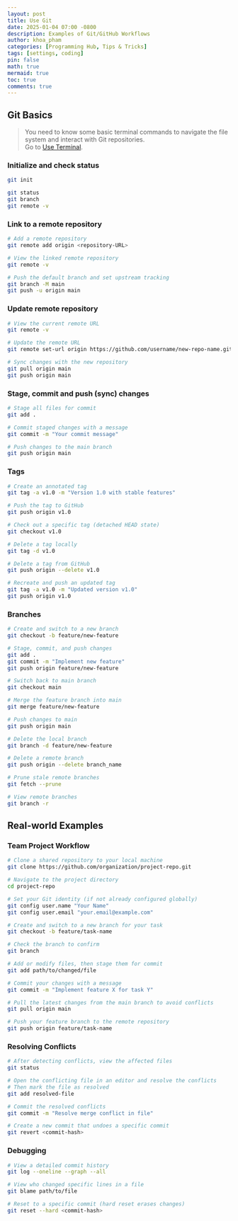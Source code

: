```yaml
---
layout: post
title: Use Git
date: 2025-01-04 07:00 -0800
description: Examples of Git/GitHub Workflows
author: khoa_pham
categories: [Programming Hub, Tips & Tricks]
tags: [settings, coding]
pin: false
math: true
mermaid: true
toc: true
comments: true
---
```


## Git Basics

> You need to know some basic terminal commands to navigate the file system and interact with Git repositories.  
> Go to [Use Terminal](http://127.0.0.1:4000/mindpalace/posts/use-terminal/).

### Initialize and check status

```bash
git init
```

```bash
git status
git branch
git remote -v
```

### Link to a remote repository

```bash
# Add a remote repository
git remote add origin <repository-URL>

# View the linked remote repository
git remote -v

# Push the default branch and set upstream tracking
git branch -M main
git push -u origin main
```

### Update remote repository

```bash
# View the current remote URL
git remote -v

# Update the remote URL
git remote set-url origin https://github.com/username/new-repo-name.git

# Sync changes with the new repository
git pull origin main
git push origin main
```

### Stage, commit and push (sync) changes

```bash
# Stage all files for commit
git add .

# Commit staged changes with a message
git commit -m "Your commit message"

# Push changes to the main branch
git push origin main
```

### Tags

```bash
# Create an annotated tag
git tag -a v1.0 -m "Version 1.0 with stable features"

# Push the tag to GitHub
git push origin v1.0

# Check out a specific tag (detached HEAD state)
git checkout v1.0
```

```bash
# Delete a tag locally
git tag -d v1.0

# Delete a tag from GitHub
git push origin --delete v1.0

# Recreate and push an updated tag
git tag -a v1.0 -m "Updated version v1.0"
git push origin v1.0
```

### Branches

```bash
# Create and switch to a new branch
git checkout -b feature/new-feature

# Stage, commit, and push changes
git add .
git commit -m "Implement new feature"
git push origin feature/new-feature
```

```bash
# Switch back to main branch
git checkout main

# Merge the feature branch into main
git merge feature/new-feature

# Push changes to main
git push origin main

# Delete the local branch
git branch -d feature/new-feature
```

```bash
# Delete a remote branch
git push origin --delete branch_name

# Prune stale remote branches
git fetch --prune

# View remote branches
git branch -r
```

## Real-world Examples

### Team Project Workflow

```bash
# Clone a shared repository to your local machine
git clone https://github.com/organization/project-repo.git

# Navigate to the project directory
cd project-repo

# Set your Git identity (if not already configured globally)
git config user.name "Your Name"
git config user.email "your.email@example.com"
```

```bash
# Create and switch to a new branch for your task
git checkout -b feature/task-name

# Check the branch to confirm
git branch
```

```bash
# Add or modify files, then stage them for commit
git add path/to/changed/file

# Commit your changes with a message
git commit -m "Implement feature X for task Y"
```

```bash
# Pull the latest changes from the main branch to avoid conflicts
git pull origin main

# Push your feature branch to the remote repository
git push origin feature/task-name
```


### Resolving Conflicts

```bash
# After detecting conflicts, view the affected files
git status

# Open the conflicting file in an editor and resolve the conflicts
# Then mark the file as resolved
git add resolved-file

# Commit the resolved conflicts
git commit -m "Resolve merge conflict in file"

# Create a new commit that undoes a specific commit
git revert <commit-hash>
```

### Debugging
```bash
# View a detailed commit history
git log --oneline --graph --all

# View who changed specific lines in a file
git blame path/to/file

# Reset to a specific commit (hard reset erases changes)
git reset --hard <commit-hash>
```
